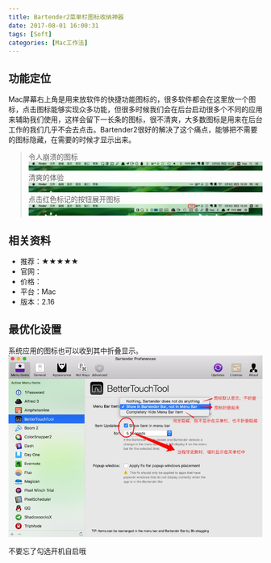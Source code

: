 ```yaml
---
title: Bartender2菜单栏图标收纳神器
date: 2017-08-01 16:00:31
tags: [Soft]
categories: [Mac工作法]
---
```


## 功能定位
Mac屏幕右上角是用来放软件的快捷功能图标的，很多软件都会在这里放一个图标，点击图标能够实现众多功能，但很多时候我们会在后台启动很多个不同的应用来辅助我们使用，这样会留下一长条的图标，很不清爽，大多数图标是用来在后台工作的我们几乎不会去点击。Bartender2很好的解决了这个痛点，能够把不需要的图标隐藏，在需要的时候才显示出来。
> 令人崩溃的图标
![2017725102654](bartender2/2017725102654.jpg)
> 清爽的体验
![2017725102730](bartender2/2017725102730.jpg)
> 点击红色标记的按钮展开图标
![2017725102740](bartender2/2017725102740.jpg)

## 相关资料
- 推荐：★★★★★
- 官网：
- 价格：
- 平台：Mac
- 版本：2.16

## 最优化设置
系统应用的图标也可以收到其中折叠显示。
![2017725102749](bartender2/2017725102749.jpg)

不要忘了勾选开机自启哦
